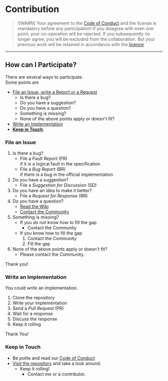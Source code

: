# Contribution

> ![WARN]
> Your agreement to the [Code of Conduct](CODE_OF_CONDUCT.md)
> and the license is mandatory before any participation!
> If you disagree with even one point,
> your co-operation will be rejected.
> If you subsequently no longer agree,
> you will be excluded from the collaboration.
> But your previous work will be retained in
> accordance with the [licence](LICENSE.md).

---

## How can I Participate?

There are several ways to participate. \
Some points are

- [File an Issue, write a Report or a Request](#file-an-issue)
  - Is there a bug?
  - Do you have a suggestion?
  - Do you have a question?
  - Something is missing?
  - None of the above points apply or doesn't fit?
- [Write an Implementation](#write-an-implementation)
- **[Keep in Touch](#keep-in-touch)**.

### File an Issue

1. Is there a bug?
   - File a _Fault Report_ (FR) \
     if it is a logical fault in the specification
   - File a _Bug Report_ (BR) \
     if there is a bug in the official implementation
2. Do you have a suggestion?
   - File a _Suggestion for Discussion_ (SD)
3. Do you have an idea to make it better?
   - File a _Request for Response_ (RR)
4. Do you have a question?
   - [Read the Wiki](https://github.com/minimaLang/Specification/wiki)
   - [Contact the Community](https://www.github.com/minimaLang/)
5. Something is missing?
   - If you _do not know how to_ fill the gap
       - Contact the Community
   - If you know how to fill the gap
       1. Contact the Community
       2. Fill the gap
6. None of the above points apply or doesn't fit?
   - Please contact the Community.

Thank you!

### Write an Implementation

You could write an implementation.

1. Clone the repository
2. Write your implementation
3. Send a _Pull Request_ (PR)
4. Wait for a response
5. Discuss the response
6. Keep it rolling

Thank You!

### Keep in Touch

- Be polite and read our [Code of Conduct](CODE_OF_CONDUCT.md)
- [Visit the repository](https://github.com/minimaLang/) and take a look around.
  - Keep it rolling!
    - Contact me or a contributor.
